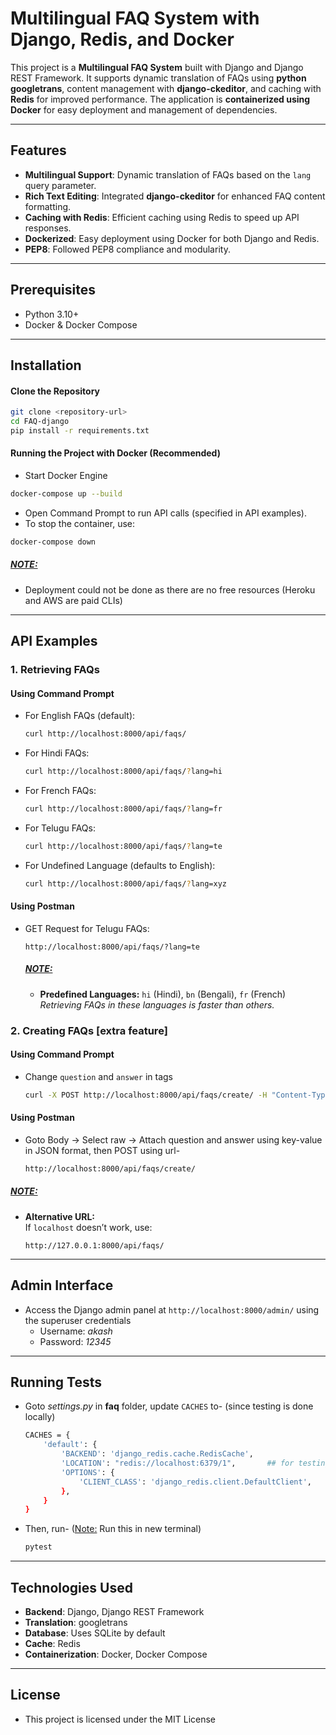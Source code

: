 # Multilingual FAQ System with Django, Redis, and Docker

This project is a **Multilingual FAQ System** built with Django and Django REST Framework. It supports dynamic translation of FAQs using **python googletrans**, content management with **django-ckeditor**, and caching with **Redis** for improved performance. The application is **containerized using Docker** for easy deployment and management of dependencies.

---

## Features
- **Multilingual Support**: Dynamic translation of FAQs based on the `lang` query parameter.
- **Rich Text Editing**: Integrated **django-ckeditor** for enhanced FAQ content formatting.
- **Caching with Redis**: Efficient caching using Redis to speed up API responses.
- **Dockerized**: Easy deployment using Docker for both Django and Redis.
- **PEP8**: Followed PEP8 compliance and modularity.

---

## Prerequisites
- Python 3.10+
- Docker & Docker Compose

---

## Installation

#### Clone the Repository
```bash
git clone <repository-url>
cd FAQ-django
pip install -r requirements.txt
```

#### Running the Project with Docker (Recommended)
- Start Docker Engine
```bash
docker-compose up --build
```
- Open Command Prompt to run API calls (specified in API examples).
- To stop the container, use:
```bash
docker-compose down
```
##### <ins>NOTE:</ins>
  - Deployment could not be done as there are no free resources (Heroku and AWS are paid CLIs)    
---

## API Examples
### 1. Retrieving FAQs
  #### Using Command Prompt
  - For English FAQs (default): 
    ```bash
    curl http://localhost:8000/api/faqs/
    ```
  - For Hindi FAQs: 
    ```bash
    curl http://localhost:8000/api/faqs/?lang=hi
    ```
  - For French FAQs:
    ```bash
    curl http://localhost:8000/api/faqs/?lang=fr
    ```
  - For Telugu FAQs: 
    ```bash
    curl http://localhost:8000/api/faqs/?lang=te
    ```
  - For Undefined Language (defaults to English): 
    ```bash
    curl http://localhost:8000/api/faqs/?lang=xyz
    ```
  #### Using Postman
  - GET Request for Telugu FAQs:  
    ```
    http://localhost:8000/api/faqs/?lang=te
    ```
    ##### <ins>NOTE:</ins>
    - **Predefined Languages:** `hi` (Hindi), `bn` (Bengali), `fr` (French)  
      *Retrieving FAQs in these languages is faster than others.*

### 2. Creating FAQs [extra feature]
  #### Using Command Prompt
  - Change `question` and `answer` in tags
    ```bash
    curl -X POST http://localhost:8000/api/faqs/create/ -H "Content-Type: application/json" -d "{\"question\": \"What is the capital of India?\", \"answer\": \"New Delhi\"}"
    ```
  #### Using Postman
  - Goto Body -> Select raw -> Attach question and answer using key-value in JSON format, then POST using url-
    ```bash
    http://localhost:8000/api/faqs/create/
    ```

##### <ins>NOTE:</ins>
  - **Alternative URL:**  
      If `localhost` doesn’t work, use:  
      ```
      http://127.0.0.1:8000/api/faqs/
      ```
      
---

## Admin Interface
  - Access the Django admin panel at `http://localhost:8000/admin/` using the superuser credentials
    - Username: *akash*
    - Password: *12345*

---

## Running Tests
  - Goto *settings.py* in **faq** folder, update `CACHES` to- (since testing is done locally)
    ```bash
    CACHES = {
        'default': {
            'BACKEND': 'django_redis.cache.RedisCache',
            'LOCATION': "redis://localhost:6379/1",       ## for testing tests folder locally
            'OPTIONS': {
                'CLIENT_CLASS': 'django_redis.client.DefaultClient',
            },
        }
    }
    ```
  - Then, run- (<ins>Note:</ins> Run this in new terminal)
    ```bash
    pytest
    ```

---

## Technologies Used
  - **Backend**: Django, Django REST Framework
  - **Translation**: googletrans
  - **Database**: Uses SQLite by default
  - **Cache**: Redis
  - **Containerization**: Docker, Docker Compose

---

## License
  - This project is licensed under the MIT License
